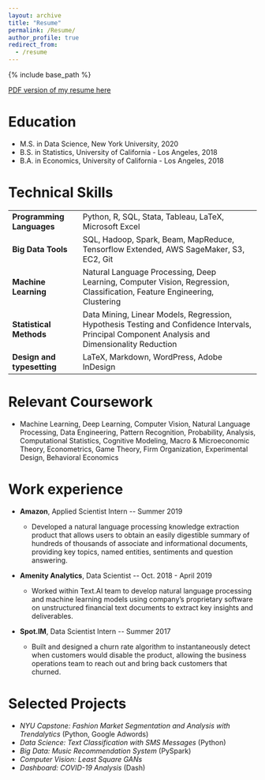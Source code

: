 ```yaml
---
layout: archive
title: "Resume"
permalink: /Resume/
author_profile: true
redirect_from:
  - /resume
---
```


{% include base_path %}

[PDF version of my resume here](zivschwartz.github.io/files/Resume.pdf)

Education
======
* M.S. in Data Science, New York University, 2020
* B.S. in Statistics, University of California - Los Angeles, 2018
* B.A. in Economics, University of California - Los Angeles, 2018

Technical Skills
======

|  |  |
|:--------| ------- |
| **Programming Languages**         | Python, R, SQL, Stata, Tableau, LaTeX, Microsoft Excel |
| **Big Data Tools**                | SQL, Hadoop, Spark, Beam, MapReduce, Tensorflow Extended, AWS SageMaker, S3, EC2, Git |
| **Machine Learning**              | Natural Language Processing, Deep Learning, Computer Vision, Regression, Classification, Feature Engineering, Clustering |
| **Statistical Methods**           | Data Mining, Linear Models, Regression, Hypothesis Testing and Confidence Intervals, Principal Component Analysis and Dimensionality Reduction |
| **Design and typesetting**        | LaTeX, Markdown, WordPress, Adobe InDesign|

Relevant Coursework
======

- Machine Learning, Deep Learning, Computer Vision, Natural Language Processing, Data Engineering, Pattern Recognition, Probability, Analysis, Computational Statistics, Cognitive Modeling, Macro & Microeconomic Theory, Econometrics, Game Theory, Firm Organization, Experimental Design, Behavioral Economics

Work experience
======
* **Amazon**, Applied Scientist Intern -- Summer 2019
  * Developed a natural language processing knowledge extraction product that allows users to obtain an easily digestible summary of hundreds of thousands of associate and informational documents, providing key topics, named entities, sentiments and question answering.

* **Amenity Analytics**, Data Scientist -- Oct. 2018 - April 2019
  * Worked within Text.AI team to develop natural language processing and machine learning models using company’s proprietary software on unstructured financial text documents to extract key insights and deliverables.
  
* **Spot.IM**, Data Scientist Intern -- Summer 2017
  * Built and designed a churn rate algorithm to instantaneously detect when customers would disable the product, allowing the business operations team to reach out and bring back customers that churned.
  
Selected Projects
======
* *NYU Capstone: Fashion Market Segmentation and Analysis with Trendalytics* (Python, Google Adwords)
* *Data Science: Text Classification with SMS Messages* (Python)
* *Big Data: Music Recommendation System* (PySpark)
* *Computer Vision: Least Square GANs*
* *Dashboard: COVID-19 Analysis* (Dash)

